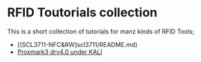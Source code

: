 # RFID Toutorials collection
This is a short collection of tutorials for manz kinds of RFID Tools;

* [(SCL3711-NFC&RW]scl3711/README.md)
* [Proxmark3 drv4.0 under KALI](proxmark3/proxmark3.md)
